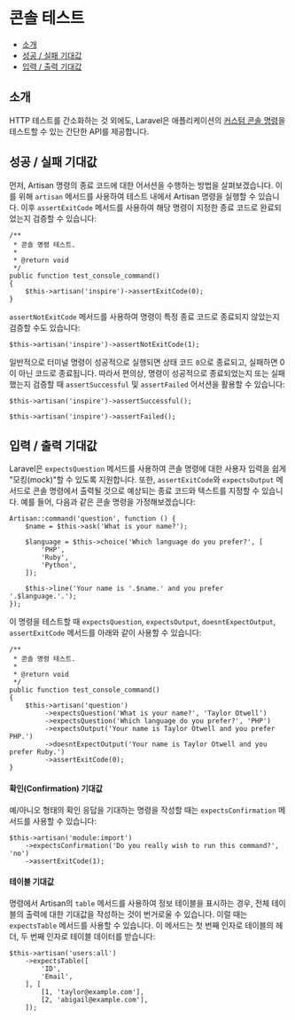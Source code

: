 # 콘솔 테스트

- [소개](#introduction)
- [성공 / 실패 기대값](#success-failure-expectations)
- [입력 / 출력 기대값](#input-output-expectations)

<a name="introduction"></a>
## 소개

HTTP 테스트를 간소화하는 것 외에도, Laravel은 애플리케이션의 [커스텀 콘솔 명령](/docs/{{version}}/artisan)을 테스트할 수 있는 간단한 API를 제공합니다.

<a name="success-failure-expectations"></a>
## 성공 / 실패 기대값

먼저, Artisan 명령의 종료 코드에 대한 어서션을 수행하는 방법을 살펴보겠습니다. 이를 위해 `artisan` 메서드를 사용하여 테스트 내에서 Artisan 명령을 실행할 수 있습니다. 이후 `assertExitCode` 메서드를 사용하여 해당 명령이 지정한 종료 코드로 완료되었는지 검증할 수 있습니다:

    /**
     * 콘솔 명령 테스트.
     *
     * @return void
     */
    public function test_console_command()
    {
        $this->artisan('inspire')->assertExitCode(0);
    }

`assertNotExitCode` 메서드를 사용하여 명령이 특정 종료 코드로 종료되지 않았는지 검증할 수도 있습니다:

    $this->artisan('inspire')->assertNotExitCode(1);

일반적으로 터미널 명령이 성공적으로 실행되면 상태 코드 `0`으로 종료되고, 실패하면 0이 아닌 코드로 종료됩니다. 따라서 편의상, 명령이 성공적으로 종료되었는지 또는 실패했는지 검증할 때 `assertSuccessful` 및 `assertFailed` 어서션을 활용할 수 있습니다:

    $this->artisan('inspire')->assertSuccessful();

    $this->artisan('inspire')->assertFailed();

<a name="input-output-expectations"></a>
## 입력 / 출력 기대값

Laravel은 `expectsQuestion` 메서드를 사용하여 콘솔 명령에 대한 사용자 입력을 쉽게 "모킹(mock)"할 수 있도록 지원합니다. 또한, `assertExitCode`와 `expectsOutput` 메서드로 콘솔 명령에서 출력될 것으로 예상되는 종료 코드와 텍스트를 지정할 수 있습니다. 예를 들어, 다음과 같은 콘솔 명령을 가정해보겠습니다:

    Artisan::command('question', function () {
        $name = $this->ask('What is your name?');

        $language = $this->choice('Which language do you prefer?', [
            'PHP',
            'Ruby',
            'Python',
        ]);

        $this->line('Your name is '.$name.' and you prefer '.$language.'.');
    });

이 명령을 테스트할 때 `expectsQuestion`, `expectsOutput`, `doesntExpectOutput`, `assertExitCode` 메서드를 아래와 같이 사용할 수 있습니다:

    /**
     * 콘솔 명령 테스트.
     *
     * @return void
     */
    public function test_console_command()
    {
        $this->artisan('question')
             ->expectsQuestion('What is your name?', 'Taylor Otwell')
             ->expectsQuestion('Which language do you prefer?', 'PHP')
             ->expectsOutput('Your name is Taylor Otwell and you prefer PHP.')
             ->doesntExpectOutput('Your name is Taylor Otwell and you prefer Ruby.')
             ->assertExitCode(0);
    }

<a name="confirmation-expectations"></a>
#### 확인(Confirmation) 기대값

예/아니오 형태의 확인 응답을 기대하는 명령을 작성할 때는 `expectsConfirmation` 메서드를 사용할 수 있습니다:

    $this->artisan('module:import')
        ->expectsConfirmation('Do you really wish to run this command?', 'no')
        ->assertExitCode(1);

<a name="table-expectations"></a>
#### 테이블 기대값

명령에서 Artisan의 `table` 메서드를 사용하여 정보 테이블을 표시하는 경우, 전체 테이블의 출력에 대한 기대값을 작성하는 것이 번거로울 수 있습니다. 이럴 때는 `expectsTable` 메서드를 사용할 수 있습니다. 이 메서드는 첫 번째 인자로 테이블의 헤더, 두 번째 인자로 테이블 데이터를 받습니다:

    $this->artisan('users:all')
        ->expectsTable([
            'ID',
            'Email',
        ], [
            [1, 'taylor@example.com'],
            [2, 'abigail@example.com'],
        ]);
